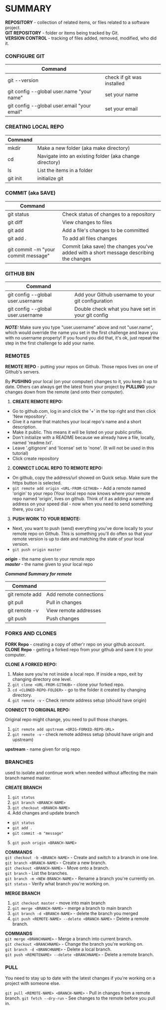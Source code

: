 # **SUMMARY**
  
  
**REPOSITORY** - collection of related items, or files related to a software project.  
**GIT REPOSITORY** - folder or items being tracked by Git.  
**VERSION CONTROL** - tracking of files added, removed, modified, who did it.

### CONFIGURE GIT

| Command |   |
| ------- | - |
| git --version | check if git was installed |
| git config --global user.name "your name" | set your name |
| git config --global user.email "your email" | set your email |

### CREATING LOCAL REPO

| Command |   |
| ------- | - |
| mkdir <folder-name> | Make a new folder (aka make directory) |
| cd <folder-name> | Navigate into an existing folder (aka change directory) |
| ls | List the items in a folder |
| git init | initialize git |

### COMMIT (aka SAVE)

| Command |   |
| ------- | - |
| git status | Check status of changes to a repository |
| git diff | View changes to files |
| git add <file-name> | Add a file's changes to be committed |
| git add . | To add all files changes |
| git commit -m "your commit message" | Commit (aka save) the changes you've added with a short message describing the changes |

### GITHUB BIN

| Command |   |
| ------- | - |
| git config --global user.username <username> | Add your Github username to your git configuration |
| git config --global user.username | Double check what you have set in your git config |

**_NOTE:_** Make sure you type "user.username" above and not "user.name", which would override the name you set in the first challenge and leave you with no username property! If you found you did that, it's ok, just repeat the step in the first challenge to add your name.

### REMOTES

**REMOTE REPO** - putting your repos on Github. Those repos lives on one of Github's servers.

By **PUSHING** your local (on your computer) changes to it, you keep it up to date. Others can always get the latest from your project by **PULLING** your changes down from the remote (and onto their computer).

1. **CREATE REMOTE REPO:**
  * Go to github.com, log in and click the '+' in the top right and then click 'New repository'.
  * Give it a name that matches your local repo's name and a short description.
  * Make it public. This means it will be listed on your public profile.
  * Don't initialize with a README because we already have a file, locally, named 'readme.txt'.
  * Leave '.gitignore' and 'license' set to 'none'. (It will not be used in this tutorial)
  * Click create repository

2. **CONNECT LOCAL REPO TO REMOTE REPO:**
  * On github, copy the address/url showed on Quick setup. Make sure the https button is selected.
  * ```git remote add origin <URL-FROM-GITHUB>``` - Add a remote named 'origin' to your repo
  (Your local repo now knows where your remote repo named 'origin', lives on github. Think of it as adding a name and address on your speed dial - now when you need to send something there, you can.)

3. **PUSH WORK TO YOUR REMOTE:**
  * Next, you want to push (send) everything you've done locally to your remote repo on Github. This is something you'll do often so that your remote version is up to date and matching the state of your local version.
  * ```git push origin master```  

  **_origin_** - the name given to your remote repo  
  **_master_** - the name given to your local repo

**_Command Summary for remote_**

| Command |   |
| ------- | - |
| git remote add <REMOTE-NAME> <URL> | Add remote connections |
| git pull <REMOTE-NAME> <BRANCH-NAME> | Pull in changes |
| git remote -v | View remote addresses |
| git push <REMOTE-NAME> <BRANCH> | Push changes |

### FORKS AND CLONES

**FORK Repo** - creating a copy of other'r repo on your github account.  
**CLONE Repo** - getting a forked repo from your github and save it to your computer.  

**CLONE A FORKED REPO:**
1. Make sure you're not inside a local repo. If inside a repo, exit by changing directory one level.
2. `git clone <URL-FROM-GITHUB>` - clone your forked repo.
3. `cd <CLONED-REPO-FOLDER>` - go to the folder it created by changing directory.
4. `git remote -v` - Check remote address setup (should have origin)

**CONNECT TO ORIGINAL REPO:**

Original repo might change, you need to pull those changes.

1. `git remote add upstream <ORIG-FORKED-REPO-URL>`
2. `git remote -v` - check remote address setup (should have origin and upstream)

**upstream** - name given for orig repo

### BRANCHES

used to isolate and continue work when needed without affecting the main branch named master.

**CREATE BRANCH**
1. `git status`
2. `git branch <BRANCH-NAME>`
3. `git checkout <BRANCH-NAME>`
4. Add changes and update branch
  - `git status`
  - `git add .`
  - `git commit -m "message"`
5. `git push origin <BRANCH-NAME>`

**COMMANDS**  
`git checkout -b <BRANCH-NAME>` - Create and switch to a branch in one line.  
`git branch <BRANCH-NAME>` - Create a new branch.  
`git checkout <BRANCH-NAME>` - Move onto a branch.  
`git branch` - List the branches.  
`git branch -m <NEW-BRANCH-NAME>` - Rename a branch you're currently on.  
`git status` - Verify what branch you're working on.  

**MERGE BRANCH**
1. `git checkout master` - move into main branch
2. `git merge <BRANCH-NAME>` - merge a branch to main branch
3. `git branch -d <BRANCH-NAME>` - delete the branch you merged
4. `git push <REMOTE-NAME> --delete <BRANCH-NAME>` - Delete a remote branch.

**COMMANDS**  
`git merge <BRANCHNAME>` - Merge a branch into current branch.  
`git checkout <BRANCHNAME>` - Change the branch you're working on.  
`git branch -d <BRANCHNAME>` - Delete a local branch.  
`git push <REMOTENAME> --delete <BRANCHNAME>` - Delete a remote branch.  

### PULL

You need to stay up to date with the latest changes if you're working on a project with someone else.

`git pull <REMOTE-NAME> <BRANCH-NAME>` - Pull in changes from a remote branch.
`git fetch --dry-run` - See changes to the remote before you pull in.

